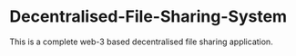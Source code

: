 # Decentralised-File-Sharing-System
This is a complete web-3 based decentralised file sharing application.

